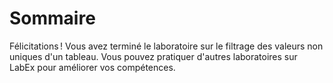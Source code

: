 # Sommaire

Félicitations ! Vous avez terminé le laboratoire sur le filtrage des valeurs non uniques d'un tableau. Vous pouvez pratiquer d'autres laboratoires sur LabEx pour améliorer vos compétences.
